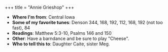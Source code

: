 +++
title = "Annie Grieshop"
+++

- **Where I'm from**: Central Iowa
- **Some of my favorite tunes**: Denson 344, 168, 192, 112, 168, 192 (not too fast), 84
- **Readings**: Matthew 5:3-10, Psalms 146 and 150
- **Other**: Have a barndance and be sure to play "Cheese".
- **Who to tell this to**: Daughter Caite, sister Meg.